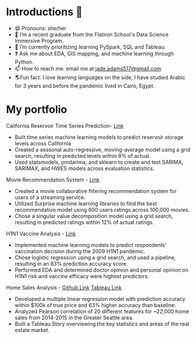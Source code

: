 # Introductions 👋

- 😄 Pronouns: she/her
- 🔭 I’m a recent graduate from the Flatiron School's Data Science Immersive Program.
- 🌱 I’m currently prioritizing learning PySpark, SQL and Tableau.
- ❓ Ask me about EDA, GIS mapping, and machine learning through Python.
- 📫 How to reach me: email me at jade.adams517@gmail.com
- 🌎Fun fact: I love learning languages on the side, I have studied Arabic for 3 years and before the pandemic lived in Cairo, Egypt.


# My portfolio

California Reservoir Time Series Prediction- [Link](https://github.com/jadeadams517/California_Reservoir_Prediction) 
- Built time series machine learning models to predict reservoir storage levels across California
- Created a seasonal auto-regressive, moving-average model using a grid search, resulting in predicted levels within 9% of actual.
- Used statsmodels, pmdarima, and sklearn to create and test SARIMA, SARIMAX, and HWES models across evaluation statistics.

Movie Recommendation System - [Link](https://github.com/wharr1203/Chimera-Movie-Recommendations) 
- Created a movie collaborative filtering recommendation system for users of a streaming service.
- Utilized Surprise machine learning libraries to find the best recommendation model using 600 users ratings across 100,000 movies.
- Chose a singular value decomposition model using a grid search, resulting in predicted ratings within 12% of actual ratings.

H1N1 Vaccine Analysis - [Link](https://github.com/Jyve00/H1N1_Vaccine_Analysis) 
- Implemented machine learning models to predict respondents’ vaccination decision during the 2009 H1N1 pandemic.
- Chose logistic regression using a grid search, and used a pipeline, resulting in an 83% prediction accuracy score.
- Performed EDA and determined doctor opinion and personal opinion on H1N1 risk and vaccine efficacy were highest predictors.

Home Sales Analysis - [Github Link](https://github.com/dmrossm/HomeSalesAnalysis) [Tableau Link](https://public.tableau.com/app/profile/jade.adams/viz/kings_county_market/MarketSummary)
- Developed a multiple linear regression model with prediction accuracy within $100k of true price and 63% higher accuracy than baseline. 
- Analyzed Pearson correlation of 20 different features for ~22,000 home sales from 2014-2015 in the Greater Seattle area.
- Built a Tableau Story overviewing the key statistics and areas of the real estate market. 



<!--
**jadeadams517/jadeadams517** is a ✨ _special_ ✨ repository because its `README.md` (this file) appears on your GitHub profile.

Here are some ideas to get you started:

- 🔭 I’m currently working on the Flatiron School's Data Science immersive curriculum!
- 🌱 I’m currently learning Python and SQL. 
- 📫 How to reach me: email me at jade.adams517@gmail.com
- 😄 Pronouns: she/her
- ⚡ Fun fact: All of an adult human’s blood vessels, if laid out end to end, would be about 100,000 miles, so they could encircle the earth four times.
-->


